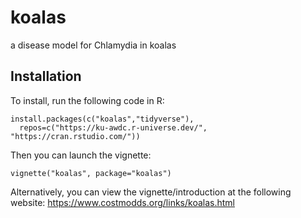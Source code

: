 # koalas
a disease model for Chlamydia in koalas

## Installation

To install, run the following code in R:

```
install.packages(c("koalas","tidyverse"),
  repos=c("https://ku-awdc.r-universe.dev/", "https://cran.rstudio.com/"))
```

Then you can launch the vignette:

```
vignette("koalas", package="koalas")
```

Alternatively, you can view the vignette/introduction at the following website:  https://www.costmodds.org/links/koalas.html

